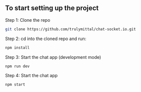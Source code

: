 ## To start setting up the project

Step 1: Clone the repo

```bash
git clone https://github.com/trulymittal/chat-socket.io.git
```

Step 2: cd into the cloned repo and run:

```bash
npm install
```

Step 3: Start the chat app (development mode)

```bash
npm run dev
```

Step 4: Start the chat app

```bash
npm start
```
